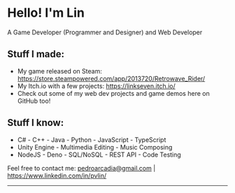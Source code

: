 # Hello! I'm Lin
A Game Developer (Programmer and Designer) and Web Developer

## Stuff I made:
- My game released on Steam: https://store.steampowered.com/app/2013720/Retrowave_Rider/
- My Itch.io with a few projects: https://linkseven.itch.io/
- Check out some of my web dev projects and game demos here on GitHub too!

## Stuff I know:
- C# - C++ - Java - Python - JavaScript - TypeScript
- Unity Engine - Multimedia Editing - Music Composing
- NodeJS - Deno - SQL/NoSQL - REST API - Code Testing

Feel free to contact me:
pedroarcadia@gmail.com | https://www.linkedin.com/in/pvlin/

---

